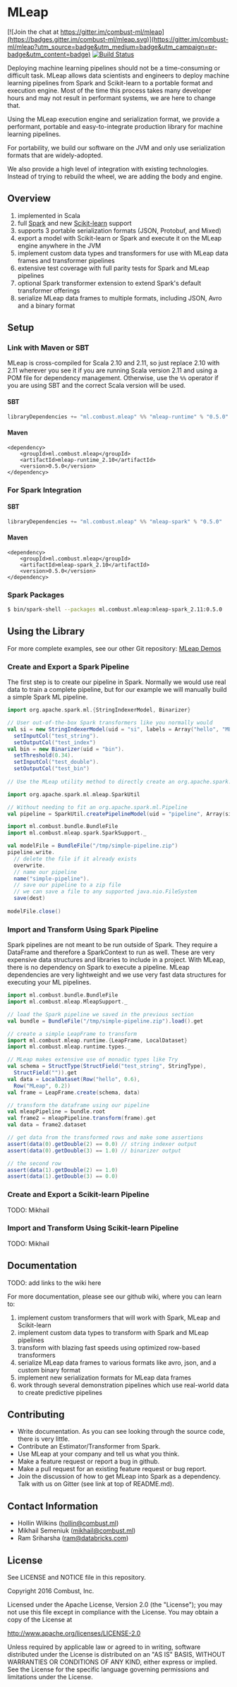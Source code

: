 # MLeap

[![Join the chat at https://gitter.im/combust-ml/mleap](https://badges.gitter.im/combust-ml/mleap.svg)](https://gitter.im/combust-ml/mleap?utm_source=badge&utm_medium=badge&utm_campaign=pr-badge&utm_content=badge)
[![Build Status](https://travis-ci.org/combust-ml/mleap.svg?branch=master)](https://travis-ci.org/combust-ml/mleap)

Deploying machine learning pipelines should not be a time-consuming or difficult task. MLeap allows data scientists and engineers to deploy machine learning pipelines from Spark and Scikit-learn to a portable format and execution engine. Most of the time this process takes many developer hours and may not result in performant systems, we are here to change that.

Using the MLeap execution engine and serialization format, we provide a performant, portable and easy-to-integrate production library for machine learning pipelines.

For portability, we build our software on the JVM and only use serialization formats that are widely-adopted.

We also provide a high level of integration with existing technologies. Instead of trying to rebuild the wheel, we are adding the body and engine.

## Overview

1. implemented in Scala
2. full [Spark](http://spark.apache.org/) and new [Scikit-learn](http://scikit-learn.org/stable/) support
3. supports 3 portable serialization formats (JSON, Protobuf, and Mixed)
4. export a model with Scikit-learn or Spark and execute it on the MLeap engine anywhere in the JVM
5. implement custom data types and transformers for use with MLeap data frames and transformer pipelines
6. extensive test coverage with full parity tests for Spark and MLeap pipelines
7. optional Spark transformer extension to extend Spark's default transformer offerings
8. serialize MLeap data frames to multiple formats, including JSON, Avro and a binary format

## Setup

### Link with Maven or SBT

MLeap is cross-compiled for Scala 2.10 and 2.11, so just replace 2.10 with 2.11 wherever you see it if you are running Scala version 2.11 and using a POM file for dependency management. Otherwise, use the `%%` operator if you are using SBT and the correct Scala version will be used.

#### SBT

```sbt
libraryDependencies += "ml.combust.mleap" %% "mleap-runtime" % "0.5.0"
```

#### Maven

```pom
<dependency>
    <groupId>ml.combust.mleap</groupId>
    <artifactId>mleap-runtime_2.10</artifactId>
    <version>0.5.0</version>
</dependency>
```

### For Spark Integration

#### SBT

```sbt
libraryDependencies += "ml.combust.mleap" %% "mleap-spark" % "0.5.0"
```

#### Maven

```pom
<dependency>
    <groupId>ml.combust.mleap</groupId>
    <artifactId>mleap-spark_2.10</artifactId>
    <version>0.5.0</version>
</dependency>
```

### Spark Packages

```bash
$ bin/spark-shell --packages ml.combust.mleap:mleap-spark_2.11:0.5.0
```

## Using the Library

For more complete examples, see our other Git repository: [MLeap Demos](https://github.com/combust-ml/mleap-demo)

### Create and Export a Spark Pipeline

The first step is to create our pipeline in Spark. Normally we would use real data to train a complete pipeline, but for our example we will manually build a simple Spark ML pipeline.

```scala
import org.apache.spark.ml.{StringIndexerModel, Binarizer}

// User out-of-the-box Spark transformers like you normally would
val si = new StringIndexerModel(uid = "si", labels = Array("hello", "MLeap")).
  setInputCol("test_string").
  setOutputCol("test_index")
val bin = new Binarizer(uid = "bin").
  setThreshold(0.34).
  setInputCol("test_double").
  setOutputCol("test_bin")
  
// Use the MLeap utility method to directly create an org.apache.spark.ml.PipelineModel

import org.apache.spark.ml.mleap.SparkUtil

// Without needing to fit an org.apache.spark.ml.Pipeline
val pipeline = SparkUtil.createPipelineModel(uid = "pipeline", Array(si, bin))

import ml.combust.bundle.BundleFile
import ml.combust.mleap.spark.SparkSupport._

val modelFile = BundleFile("/tmp/simple-pipeline.zip")
pipeline.write.
  // delete the file if it already exists
  overwrite.
  // name our pipeline
  name("simple-pipeline").
  // save our pipeline to a zip file
  // we can save a file to any supported java.nio.FileSystem
  save(dest)
  
modelFile.close()
```

### Import and Transform Using Spark Pipeline

Spark pipelines are not meant to be run outside of Spark. They require a DataFrame and therefore a SparkContext to run as well. These are very expensive data structures and libraries to include in a project. With MLeap, there is no dependency on Spark to execute a pipeline. MLeap dependencies are very lightweight and we use very fast data structures for executing your ML pipelines.

```scala
import ml.combust.bundle.BundleFile
import ml.combust.mleap.MleapSupport._

// load the Spark pipeline we saved in the previous section
val bundle = BundleFile("/tmp/simple-pipeline.zip").load().get

// create a simple LeapFrame to transform
import ml.combust.mleap.runtime.{LeapFrame, LocalDataset}
import ml.combust.mleap.runtime.types._

// MLeap makes extensive use of monadic types like Try
val schema = StructType(StructField("test_string", StringType),
  StructField("")).get
val data = LocalDataset(Row("hello", 0.6),
  Row("MLeap", 0.2))
val frame = LeapFrame.create(schema, data)

// transform the dataframe using our pipeline
val mleapPipeline = bundle.root
val frame2 = mleapPipeline.transform(frame).get
val data = frame2.dataset

// get data from the transformed rows and make some assertions
assert(data(0).getDouble(2) == 0.0) // string indexer output
assert(data(0).getDouble(3) == 1.0) // binarizer output

// the second row
assert(data(1).getDouble(2) == 1.0)
assert(data(1).getDouble(3) == 0.0)
```

### Create and Export a Scikit-learn Pipeline

TODO: Mikhail

### Import and Transform Using Scikit-learn Pipeline

TODO: Mikhail

## Documentation

TODO: add links to the wiki here

For more documentation, please see our github wiki, where you can learn to:

1. implement custom transformers that will work with Spark, MLeap and Scikit-learn
2. implement custom data types to transform with Spark and MLeap pipelines
3. transform with blazing fast speeds using optimized row-based transformers
4. serialize MLeap data frames to various formats like avro, json, and a custom binary format
5. implement new serialization formats for MLeap data frames
6. work through several demonstration pipelines which use real-world data to create predictive pipelines

## Contributing

* Write documentation. As you can see looking through the source code, there is very little.
* Contribute an Estimator/Transformer from Spark.
* Use MLeap at your company and tell us what you think.
* Make a feature request or report a bug in github.
* Make a pull request for an existing feature request or bug report.
* Join the discussion of how to get MLeap into Spark as a dependency. Talk with us on Gitter (see link at top of README.md).

## Contact Information

* Hollin Wilkins (hollin@combust.ml)
* Mikhail Semeniuk (mikhail@combust.ml)
* Ram Sriharsha (ram@databricks.com)

## License

See LICENSE and NOTICE file in this repository.

Copyright 2016 Combust, Inc.

Licensed under the Apache License, Version 2.0 (the "License");
you may not use this file except in compliance with the License.
You may obtain a copy of the License at

http://www.apache.org/licenses/LICENSE-2.0

Unless required by applicable law or agreed to in writing, software
distributed under the License is distributed on an "AS IS" BASIS,
WITHOUT WARRANTIES OR CONDITIONS OF ANY KIND, either express or implied.
See the License for the specific language governing permissions and
limitations under the License.
